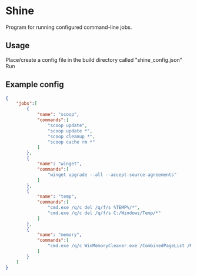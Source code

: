 # Shine
Program for running configured command-line jobs.

## Usage
Place/create a config file in the build directory called "shine_config.json"
Run

## Example config
```json
{
	"jobs":[
		{
			"name": "scoop",
			"commands":[
				"scoop update",
				"scoop update *",
				"scoop cleanup *",
				"scoop cache rm *"
			]
		},
		{
			"name": "winget",
			"commands":[
				"winget upgrade --all --accept-source-agreements"
			]
		},
		{
			"name": "temp",
			"commands":[
				"cmd.exe /q/c del /q/f/s %TEMP%/*",
				"cmd.exe /q/c del /q/f/s C:/Windows/Temp/*"
			]
		},
		{
			"name": "memory",
			"commands":[
				"cmd.exe /q/c WinMemoryCleaner.exe /CombinedPageList /ModifiedPageList /ProcessesWorkingSet /StandbyList /SystemWorkingSet"
			]
		}
	]
}
```
